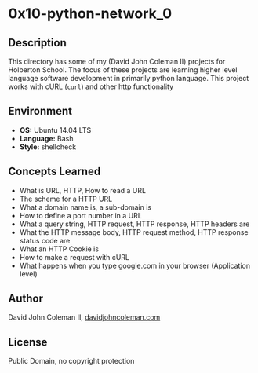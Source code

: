 # 0x10-python-network_0

## Description

This directory has some of my (David John Coleman II) projects for Holberton
School.  The focus of these projects are learning higher level language software
development in primarily python language.  This project works with cURL
(`curl`) and other http functionality

## Environment

* __OS:__ Ubuntu 14.04 LTS
* __Language:__ Bash
* __Style:__ shellcheck

## Concepts Learned

* What is URL, HTTP, How to read a URL
* The scheme for a HTTP URL
* What a domain name is, a sub-domain is
* How to define a port number in a URL
* What a query string, HTTP request, HTTP response, HTTP headers are
* What the HTTP message body, HTTP request method, HTTP response status code are
* What an HTTP Cookie is
* How to make a request with cURL
* What happens when you type google.com in your browser (Application level)

## Author

David John Coleman II, [davidjohncoleman.com](http://www.davidjohncoleman.com/)

## License

Public Domain, no copyright protection
